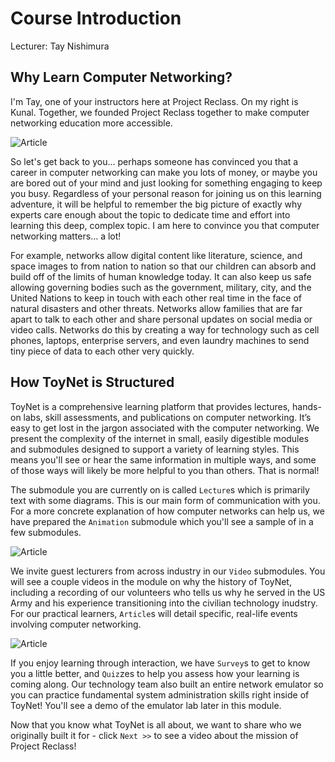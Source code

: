 # Course Introduction
Lecturer: Tay Nishimura

## Why Learn Computer Networking?

I'm Tay, one of your instructors here at Project Reclass. On my right is Kunal. Together, we founded Project Reclass together to make computer networking education more accessible.

![Article](https://github.com/Project-Reclass/toynet-content/raw/main/data/lecture/7001/tay-kunal.jpeg)

So let's get back to you... perhaps someone has convinced you that a career in computer networking can make you lots of money, or maybe you are bored out of your mind and just looking for something engaging to keep you busy. Regardless of your personal reason for joining us on this learning adventure, it will be helpful to remember the big picture of exactly why experts care enough about the topic to dedicate time and effort into learning this deep, complex topic. I am here to convince you that computer networking matters... a lot!

For example, networks allow digital content like literature, science, and space images to from nation to nation so that our children can absorb and build off of the limits of human knowledge today. It can also keep us safe allowing governing bodies such as the government, military, city, and the United Nations to keep in touch with each other real time in the face of natural disasters and other threats. Networks allow families that are far apart to talk to each other and share personal updates on social media or video calls. Networks do this by creating a way for technology such as cell phones, laptops, enterprise servers, and even laundry machines to send tiny piece of data to each other very quickly.

## How ToyNet is Structured

ToyNet is a comprehensive learning platform that provides lectures, hands-on labs, skill assessments, and publications on computer networking. It’s easy to get lost in the jargon associated with the computer networking. We present the complexity of the internet in small, easily digestible modules and submodules designed to support a variety of learning styles. This means you'll see or hear the same information in multiple ways, and some of those ways will likely be more helpful to you than others. That is normal!

The submodule you are currently on is called `Lecture`s which is primarily text with some diagrams. This is our main form of communication with you. For a more concrete explanation of how computer networks can help us, we have prepared the  `Animation` submodule which you'll see a sample of in a few submodules.

![Article](https://github.com/Project-Reclass/toynet-content/raw/main/data/lecture/7001/thumbdrive.gif)

We invite guest lecturers from across industry in our `Video` submodules. You will see a couple videos in the module on why the history of ToyNet, including a recording of our volunteers who tells us why he served in the US Army and his experience transitioning into the civilian technology inudstry. For our practical learners, `Article`s will detail specific, real-life events involving computer networking.

![Article](https://github.com/Project-Reclass/toynet-content/raw/main/data/lecture/7001/toynet-emulator.gif)

If you enjoy learning through interaction, we have `Survey`s to get to know you a little better, and `Quiz`zes to help you assess how your learning is coming along. Our technology team also built an entire network emulator so you can practice fundamental system administration skills right inside of ToyNet! You'll see a demo of the emulator lab later in this module.

Now that you know what ToyNet is all about, we want to share who we originally built it for - click `Next >>` to see a video about the mission of Project Reclass!